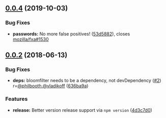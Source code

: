 ## [0.0.4](https://github.com/mozilla/fxa-common-password-list/compare/v0.0.2...v0.0.4) (2019-10-03)


### Bug Fixes

* **passwords:** No more false positives! ([53d5882](https://github.com/mozilla/fxa-common-password-list/commit/53d5882)), closes [mozilla/fxa#1530](https://github.com/mozilla/fxa/issues/1530)



## [0.0.2](https://github.com/mozilla/fxa-common-password-list/compare/v0.0.1...v0.0.2) (2018-06-13)


### Bug Fixes

* **deps:** bloomfilter needs to be a dependency, not devDependency ([#2](https://github.com/mozilla/fxa-common-password-list/issues/2)) r=[@philbooth](https://github.com/philbooth),[@vladikoff](https://github.com/vladikoff) ([636ba9a](https://github.com/mozilla/fxa-common-password-list/commit/636ba9a))


### Features

* **release:** Better version release support via `npm version` ([4d3c7d0](https://github.com/mozilla/fxa-common-password-list/commit/4d3c7d0))



